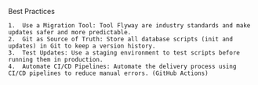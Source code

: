 Best Practices

	1.	Use a Migration Tool: Tool Flyway are industry standards and make updates safer and more predictable.
	2.	Git as Source of Truth: Store all database scripts (init and updates) in Git to keep a version history.
	3.	Test Updates: Use a staging environment to test scripts before running them in production.
	4.	Automate CI/CD Pipelines: Automate the delivery process using CI/CD pipelines to reduce manual errors. (GitHub Actions)